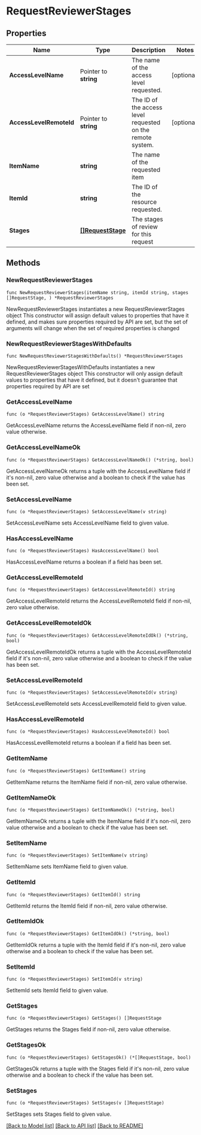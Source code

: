 # RequestReviewerStages

## Properties

Name | Type | Description | Notes
------------ | ------------- | ------------- | -------------
**AccessLevelName** | Pointer to **string** | The name of the access level requested. | [optional] 
**AccessLevelRemoteId** | Pointer to **string** | The ID of the access level requested on the remote system. | [optional] 
**ItemName** | **string** | The name of the requested item | 
**ItemId** | **string** | The ID of the resource requested. | 
**Stages** | [**[]RequestStage**](RequestStage.md) | The stages of review for this request | 

## Methods

### NewRequestReviewerStages

`func NewRequestReviewerStages(itemName string, itemId string, stages []RequestStage, ) *RequestReviewerStages`

NewRequestReviewerStages instantiates a new RequestReviewerStages object
This constructor will assign default values to properties that have it defined,
and makes sure properties required by API are set, but the set of arguments
will change when the set of required properties is changed

### NewRequestReviewerStagesWithDefaults

`func NewRequestReviewerStagesWithDefaults() *RequestReviewerStages`

NewRequestReviewerStagesWithDefaults instantiates a new RequestReviewerStages object
This constructor will only assign default values to properties that have it defined,
but it doesn't guarantee that properties required by API are set

### GetAccessLevelName

`func (o *RequestReviewerStages) GetAccessLevelName() string`

GetAccessLevelName returns the AccessLevelName field if non-nil, zero value otherwise.

### GetAccessLevelNameOk

`func (o *RequestReviewerStages) GetAccessLevelNameOk() (*string, bool)`

GetAccessLevelNameOk returns a tuple with the AccessLevelName field if it's non-nil, zero value otherwise
and a boolean to check if the value has been set.

### SetAccessLevelName

`func (o *RequestReviewerStages) SetAccessLevelName(v string)`

SetAccessLevelName sets AccessLevelName field to given value.

### HasAccessLevelName

`func (o *RequestReviewerStages) HasAccessLevelName() bool`

HasAccessLevelName returns a boolean if a field has been set.

### GetAccessLevelRemoteId

`func (o *RequestReviewerStages) GetAccessLevelRemoteId() string`

GetAccessLevelRemoteId returns the AccessLevelRemoteId field if non-nil, zero value otherwise.

### GetAccessLevelRemoteIdOk

`func (o *RequestReviewerStages) GetAccessLevelRemoteIdOk() (*string, bool)`

GetAccessLevelRemoteIdOk returns a tuple with the AccessLevelRemoteId field if it's non-nil, zero value otherwise
and a boolean to check if the value has been set.

### SetAccessLevelRemoteId

`func (o *RequestReviewerStages) SetAccessLevelRemoteId(v string)`

SetAccessLevelRemoteId sets AccessLevelRemoteId field to given value.

### HasAccessLevelRemoteId

`func (o *RequestReviewerStages) HasAccessLevelRemoteId() bool`

HasAccessLevelRemoteId returns a boolean if a field has been set.

### GetItemName

`func (o *RequestReviewerStages) GetItemName() string`

GetItemName returns the ItemName field if non-nil, zero value otherwise.

### GetItemNameOk

`func (o *RequestReviewerStages) GetItemNameOk() (*string, bool)`

GetItemNameOk returns a tuple with the ItemName field if it's non-nil, zero value otherwise
and a boolean to check if the value has been set.

### SetItemName

`func (o *RequestReviewerStages) SetItemName(v string)`

SetItemName sets ItemName field to given value.


### GetItemId

`func (o *RequestReviewerStages) GetItemId() string`

GetItemId returns the ItemId field if non-nil, zero value otherwise.

### GetItemIdOk

`func (o *RequestReviewerStages) GetItemIdOk() (*string, bool)`

GetItemIdOk returns a tuple with the ItemId field if it's non-nil, zero value otherwise
and a boolean to check if the value has been set.

### SetItemId

`func (o *RequestReviewerStages) SetItemId(v string)`

SetItemId sets ItemId field to given value.


### GetStages

`func (o *RequestReviewerStages) GetStages() []RequestStage`

GetStages returns the Stages field if non-nil, zero value otherwise.

### GetStagesOk

`func (o *RequestReviewerStages) GetStagesOk() (*[]RequestStage, bool)`

GetStagesOk returns a tuple with the Stages field if it's non-nil, zero value otherwise
and a boolean to check if the value has been set.

### SetStages

`func (o *RequestReviewerStages) SetStages(v []RequestStage)`

SetStages sets Stages field to given value.



[[Back to Model list]](../README.md#documentation-for-models) [[Back to API list]](../README.md#documentation-for-api-endpoints) [[Back to README]](../README.md)


